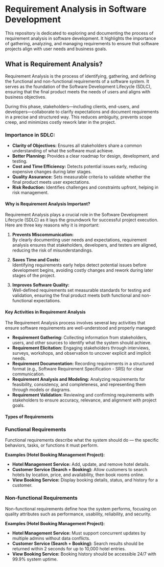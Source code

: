 # Requirement Analysis in Software Development

This repository is dedicated to exploring and documenting the process of requirement analysis in software development. It highlights the importance of gathering, analyzing, and managing requirements to ensure that software projects align with user needs and business goals.

## What is Requirement Analysis?

Requirement Analysis is the process of identifying, gathering, and defining the functional and non-functional requirements of a software system. It serves as the foundation of the Software Development Lifecycle (SDLC), ensuring that the final product meets the needs of users and aligns with business objectives.

During this phase, stakeholders—including clients, end-users, and developers—collaborate to clarify expectations and document requirements in a precise and structured way. This reduces ambiguity, prevents scope creep, and minimizes costly rework later in the project.

### Importance in SDLC:

- **Clarity of Objectives:** Ensures all stakeholders share a common understanding of what the software must achieve.
- **Better Planning:** Provides a clear roadmap for design, development, and testing.
- **Cost and Time Efficiency:** Detects potential issues early, reducing expensive changes during later stages.
- **Quality Assurance:** Sets measurable criteria to validate whether the final product meets user expectations.
- **Risk Reduction:** Identifies challenges and constraints upfront, helping in risk management.

#### Why is Requirement Analysis Important?

Requirement Analysis plays a crucial role in the Software Development Lifecycle (SDLC) as it lays the groundwork for successful project execution. Here are three key reasons why it is important:

1. **Prevents Miscommunication:**  
   By clearly documenting user needs and expectations, requirement analysis ensures that stakeholders, developers, and testers are aligned, reducing the risk of misunderstandings.

2. **Saves Time and Costs:**  
   Identifying requirements early helps detect potential issues before development begins, avoiding costly changes and rework during later stages of the project.

3. **Improves Software Quality:**  
   Well-defined requirements set measurable standards for testing and validation, ensuring the final product meets both functional and non-functional expectations.

#### Key Activities in Requirement Analysis

The Requirement Analysis process involves several key activities that ensure software requirements are well-understood and properly managed:

- **Requirement Gathering:** Collecting information from stakeholders, users, and other sources to identify what the system should achieve.
- **Requirement Elicitation:** Engaging stakeholders through interviews, surveys, workshops, and observation to uncover explicit and implicit needs.
- **Requirement Documentation:** Recording requirements in a structured format (e.g., Software Requirement Specification - SRS) for clear communication.
- **Requirement Analysis and Modeling:** Analyzing requirements for feasibility, consistency, and completeness, and representing them through models or diagrams.
- **Requirement Validation:** Reviewing and confirming requirements with stakeholders to ensure accuracy, relevance, and alignment with project goals.

#### Types of Requirements

### Functional Requirements

Functional requirements describe what the system should do — the specific behaviors, tasks, or functions it must perform.

**Examples (Hotel Booking Management Project):**

- **Hotel Management Service:** Add, update, and remove hotel details.
- **Customer Service (Search + Booking):** Allow customers to search hotels by location, price, and availability, then book rooms online.
- **View Booking Service:** Display booking details, status, and history for a customer.

### Non-functional Requirements

Non-functional requirements define how the system performs, focusing on quality attributes such as performance, usability, reliability, and security.

**Examples (Hotel Booking Management Project):**

- **Hotel Management Service:** Must support concurrent updates by multiple admins without data conflicts.
- **Customer Service (Search + Booking):** Search results should be returned within 2 seconds for up to 10,000 hotel entries.
- **View Booking Service:** Booking history should be accessible 24/7 with 99.9% system uptime.
